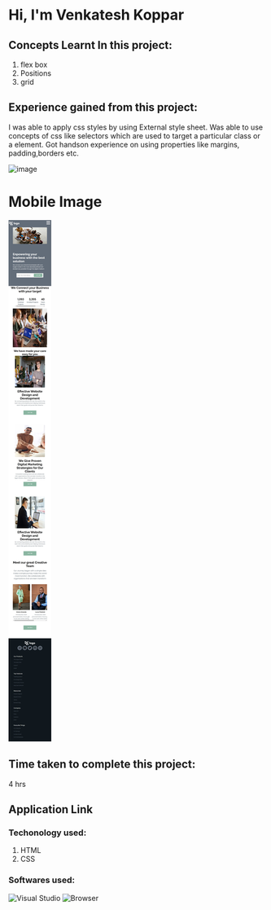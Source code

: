 # Hi, I'm Venkatesh Koppar

## Concepts Learnt In this project:

1. flex box 
2. Positions
3. grid


## Experience gained from this project:
I was able to apply css styles by using External style sheet. 
Was able to use concepts of css like selectors which are used to target a particular class or a element. Got handson experience on using properties like margins, padding,borders etc.   

![image](./Output.png)
# Mobile Image
![Mobileimage](./mobilescreenshot.png)

## Time taken to complete this project:
4 hrs

## Application Link


### Techonology used:
1. HTML
2. CSS

### Softwares used:
![Visual Studio](https://img.shields.io/badge/Code--editor-Visual%20Studio-green)
![Browser](https://img.shields.io/badge/Browser-Google--Chrome-green)
